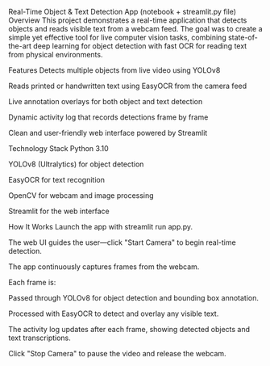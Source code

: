 Real-Time Object & Text Detection App (notebook + streamlit.py file)
Overview
This project demonstrates a real-time application that detects objects and reads visible text from a webcam feed. The goal was to create a simple yet effective tool for live computer vision tasks, combining state-of-the-art deep learning for object detection with fast OCR for reading text from physical environments.

Features
Detects multiple objects from live video using YOLOv8

Reads printed or handwritten text using EasyOCR from the camera feed

Live annotation overlays for both object and text detection

Dynamic activity log that records detections frame by frame

Clean and user-friendly web interface powered by Streamlit

Technology Stack
Python 3.10

YOLOv8 (Ultralytics) for object detection

EasyOCR for text recognition

OpenCV for webcam and image processing

Streamlit for the web interface

How It Works
Launch the app with streamlit run app.py.

The web UI guides the user—click "Start Camera" to begin real-time detection.

The app continuously captures frames from the webcam.

Each frame is:

Passed through YOLOv8 for object detection and bounding box annotation.

Processed with EasyOCR to detect and overlay any visible text.

The activity log updates after each frame, showing detected objects and text transcriptions.

Click "Stop Camera" to pause the video and release the webcam.
